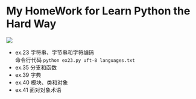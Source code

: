 # My HomeWork for Learn Python the Hard Way  
 <img src="https://github.com/PyVera/HomeWork/blob/master/gif1.gif" />
   
* ex.23 字符串、字节串和字符编码    
命令行代码 `python ex23.py uft-8 languages.txt `    
* ex.35 分支和函数    
* ex.39 字典    
* ex.40 模块、类和对象    
* ex.41 面对对象术语    
